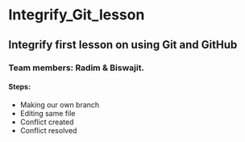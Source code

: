 # Integrify_Git_lesson

## Integrify first lesson on using Git and GitHub

### Team members: Radim & Biswajit.

#### Steps:

* Making our own branch
* Editing same file
* Conflict created
* Conflict resolved

